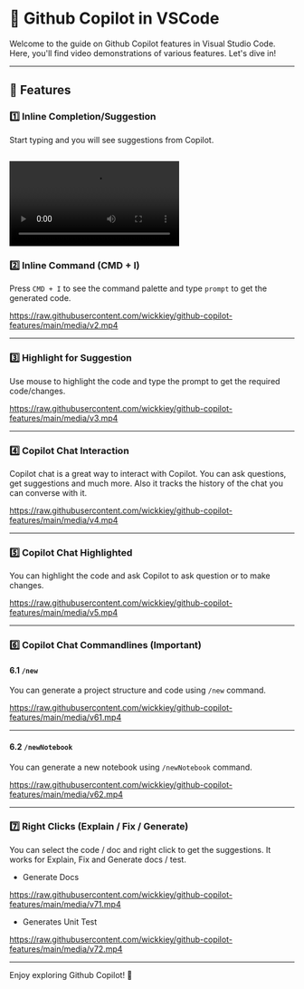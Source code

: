 # 🚀 Github Copilot in VSCode

Welcome to the guide on Github Copilot features in Visual Studio Code. Here, you'll find video demonstrations of various features. Let's dive in!

---

## 🎯 Features

### 1️⃣ Inline Completion/Suggestion

Start typing and you will see suggestions from Copilot.


<video controls src="media/v1.mp4" title="Title"></video>
---

### 2️⃣ Inline Command (CMD + I)

Press `CMD + I` to see the command palette and type `prompt` to get the generated code.

https://raw.githubusercontent.com/wickkiey/github-copilot-features/main/media/v2.mp4

---

### 3️⃣ Highlight for Suggestion

Use mouse to highlight the code and type the prompt to get the required code/changes.

https://raw.githubusercontent.com/wickkiey/github-copilot-features/main/media/v3.mp4

---

### 4️⃣ Copilot Chat Interaction

Copilot chat is a great way to interact with Copilot. You can ask questions, get suggestions and much more. Also it tracks the history of the chat you can converse with it.

https://raw.githubusercontent.com/wickkiey/github-copilot-features/main/media/v4.mp4

---

### 5️⃣ Copilot Chat Highlighted

You can highlight the code and ask Copilot to ask question or to make changes.

https://raw.githubusercontent.com/wickkiey/github-copilot-features/main/media/v5.mp4

---

### 6️⃣ Copilot Chat Commandlines (Important)

#### 6.1 `/new`

You can generate a project structure and code using `/new` command.

https://raw.githubusercontent.com/wickkiey/github-copilot-features/main/media/v61.mp4

---

#### 6.2 `/newNotebook`

You can generate a new notebook using `/newNotebook` command.

https://raw.githubusercontent.com/wickkiey/github-copilot-features/main/media/v62.mp4

---

### 7️⃣ Right Clicks (Explain / Fix / Generate)

You can select the code / doc and right click to get the suggestions.
It works for Explain, Fix and Generate docs / test.

* Generate Docs

https://raw.githubusercontent.com/wickkiey/github-copilot-features/main/media/v71.mp4

* Generates Unit Test

https://raw.githubusercontent.com/wickkiey/github-copilot-features/main/media/v72.mp4

---

Enjoy exploring Github Copilot! 🎉